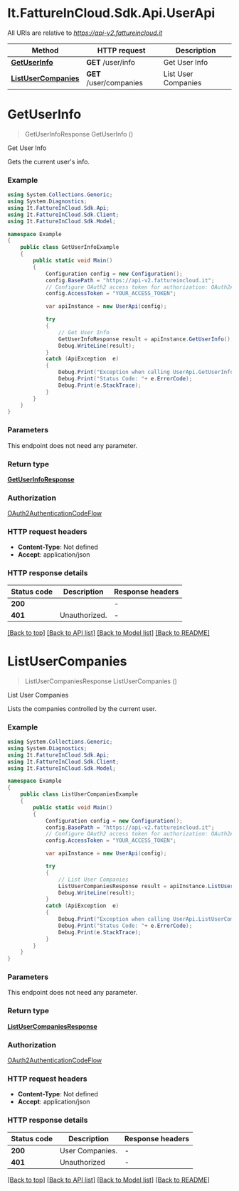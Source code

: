 # It.FattureInCloud.Sdk.Api.UserApi

All URIs are relative to *https://api-v2.fattureincloud.it*

Method | HTTP request | Description
------------- | ------------- | -------------
[**GetUserInfo**](UserApi.md#getuserinfo) | **GET** /user/info | Get User Info
[**ListUserCompanies**](UserApi.md#listusercompanies) | **GET** /user/companies | List User Companies


<a name="getuserinfo"></a>
# **GetUserInfo**
> GetUserInfoResponse GetUserInfo ()

Get User Info

Gets the current user's info.

### Example
```csharp
using System.Collections.Generic;
using System.Diagnostics;
using It.FattureInCloud.Sdk.Api;
using It.FattureInCloud.Sdk.Client;
using It.FattureInCloud.Sdk.Model;

namespace Example
{
    public class GetUserInfoExample
    {
        public static void Main()
        {
            Configuration config = new Configuration();
            config.BasePath = "https://api-v2.fattureincloud.it";
            // Configure OAuth2 access token for authorization: OAuth2AuthenticationCodeFlow
            config.AccessToken = "YOUR_ACCESS_TOKEN";

            var apiInstance = new UserApi(config);

            try
            {
                // Get User Info
                GetUserInfoResponse result = apiInstance.GetUserInfo();
                Debug.WriteLine(result);
            }
            catch (ApiException  e)
            {
                Debug.Print("Exception when calling UserApi.GetUserInfo: " + e.Message );
                Debug.Print("Status Code: "+ e.ErrorCode);
                Debug.Print(e.StackTrace);
            }
        }
    }
}
```

### Parameters
This endpoint does not need any parameter.

### Return type

[**GetUserInfoResponse**](GetUserInfoResponse.md)

### Authorization

[OAuth2AuthenticationCodeFlow](../README.md#OAuth2AuthenticationCodeFlow)

### HTTP request headers

 - **Content-Type**: Not defined
 - **Accept**: application/json


### HTTP response details
| Status code | Description | Response headers |
|-------------|-------------|------------------|
| **200** |  |  -  |
| **401** | Unauthorized. |  -  |

[[Back to top]](#) [[Back to API list]](../README.md#documentation-for-api-endpoints) [[Back to Model list]](../README.md#documentation-for-models) [[Back to README]](../README.md)

<a name="listusercompanies"></a>
# **ListUserCompanies**
> ListUserCompaniesResponse ListUserCompanies ()

List User Companies

Lists the companies controlled by the current user.

### Example
```csharp
using System.Collections.Generic;
using System.Diagnostics;
using It.FattureInCloud.Sdk.Api;
using It.FattureInCloud.Sdk.Client;
using It.FattureInCloud.Sdk.Model;

namespace Example
{
    public class ListUserCompaniesExample
    {
        public static void Main()
        {
            Configuration config = new Configuration();
            config.BasePath = "https://api-v2.fattureincloud.it";
            // Configure OAuth2 access token for authorization: OAuth2AuthenticationCodeFlow
            config.AccessToken = "YOUR_ACCESS_TOKEN";

            var apiInstance = new UserApi(config);

            try
            {
                // List User Companies
                ListUserCompaniesResponse result = apiInstance.ListUserCompanies();
                Debug.WriteLine(result);
            }
            catch (ApiException  e)
            {
                Debug.Print("Exception when calling UserApi.ListUserCompanies: " + e.Message );
                Debug.Print("Status Code: "+ e.ErrorCode);
                Debug.Print(e.StackTrace);
            }
        }
    }
}
```

### Parameters
This endpoint does not need any parameter.

### Return type

[**ListUserCompaniesResponse**](ListUserCompaniesResponse.md)

### Authorization

[OAuth2AuthenticationCodeFlow](../README.md#OAuth2AuthenticationCodeFlow)

### HTTP request headers

 - **Content-Type**: Not defined
 - **Accept**: application/json


### HTTP response details
| Status code | Description | Response headers |
|-------------|-------------|------------------|
| **200** | User Companies. |  -  |
| **401** | Unauthorized |  -  |

[[Back to top]](#) [[Back to API list]](../README.md#documentation-for-api-endpoints) [[Back to Model list]](../README.md#documentation-for-models) [[Back to README]](../README.md)

